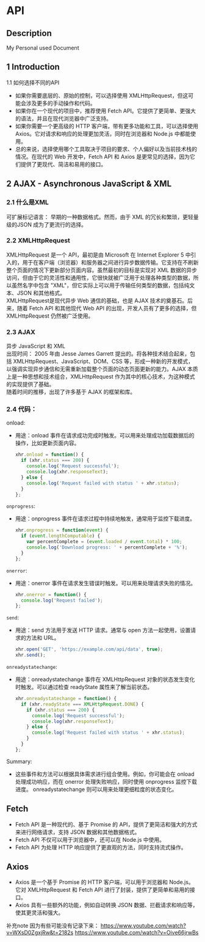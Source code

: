 # API
## Description
My Personal used Document
## 1 Introduction
1.1 如何选择不同的API
- 如果你需要底层的、原始的控制，可以选择使用 XMLHttpRequest，但这可能会涉及更多的手动操作和代码。
- 如果你在一个现代的项目中，推荐使用 Fetch API。它提供了更简单、更强大的语法，并且在现代浏览器中广泛支持。
- 如果你需要一个更高级的 HTTP 客户端，带有更多功能和工具，可以选择使用 Axios。它对请求和响应的处理更加灵活，同时在浏览器和 Node.js 中都能使用。
- 总的来说，选择使用哪个工具取决于项目的要求、个人偏好以及当前技术栈的情况。在现代的 Web 开发中，Fetch API 和 Axios 是更常见的选择，因为它们提供了更现代、简洁和易用的接口。
## 2 AJAX - Asynchronous JavaScript & XML
### 2.1 什么是XML
可扩展标记语言： 早期的一种数据格式。然而，由于 XML 的冗长和繁琐，更轻量级的JSON 成为了更流行的选择。
### 2.2 XMLHttpRequest
XMLHttpRequest 是一个 API，最初是由 Microsoft 在 Internet Explorer 5 中引入的，用于在客户端（浏览器）和服务器之间进行异步数据传输。它支持在不刷新整个页面的情况下更新部分页面内容。虽然最初的目标是实现对 XML 数据的异步访问，但由于它的灵活性和通用性，它很快就被广泛用于处理各种类型的数据，所以虽然名字中包含 "XML"，但它实际上可以用于传输任何类型的数据，包括纯文本、JSON 和其他格式。  
XMLHttpRequest是现代异步 Web 通信的基础，也是 AJAX 技术的奠基石。后来，随着 Fetch API 和其他现代 Web API 的出现，开发人员有了更多的选择，但 XMLHttpRequest 仍然被广泛使用。
### 2.3 AJAX
异步 JavaScript 和 XML  
出现时间： 2005 年由 Jesse James Garrett 提出的。将各种技术结合起来，包括 XMLHttpRequest、JavaScript、DOM、CSS 等，形成一种新的开发模式，以强调实现异步通信和无需重新加载整个页面的动态页面更新的能力。AJAX 本质上是一种思想和技术组合，XMLHttpRequest 作为其中的核心技术，为这种模式的实现提供了基础。  
随着时间的推移，出现了许多基于 AJAX 的框架和库。  
### 2.4 代码：
onload:
- 用途：onload 事件在请求成功完成时触发。可以用来处理成功加载数据后的操作，比如更新页面内容。
  ```js
  xhr.onload = function() {
    if (xhr.status === 200) {
      console.log('Request successful');
      console.log(xhr.responseText);
    } else {
      console.log('Request failed with status ' + xhr.status);
    }
  };
  ```

`onprogress`:
- 用途：onprogress 事件在请求过程中持续地触发，通常用于监控下载进度。
  ```js
  xhr.onprogress = function(event) {
    if (event.lengthComputable) {
      var percentComplete = (event.loaded / event.total) * 100;
      console.log('Download progress: ' + percentComplete + '%');
    }
  };
  ```
`onerror`:
- 用途：onerror 事件在请求发生错误时触发。可以用来处理请求失败的情况。
  ```js
  xhr.onerror = function() {
    console.log('Request failed');
  };
  ```
`send`:
- 用途：send 方法用于发送 HTTP 请求。通常与 open 方法一起使用，设置请求的方法和 URL。
  ```js
  xhr.open('GET', 'https://example.com/api/data', true);
  xhr.send();
  ```
`onreadystatechange`:
- 用途：onreadystatechange 事件在 XMLHttpRequest 对象的状态发生变化时触发。可以通过检查 readyState 属性来了解当前状态。
  ```js
  xhr.onreadystatechange = function() {
    if (xhr.readyState === XMLHttpRequest.DONE) {
      if (xhr.status === 200) {
        console.log('Request successful');
        console.log(xhr.responseText);
      } else {
        console.log('Request failed with status ' + xhr.status);
      }
    }
  };
  ```
Summary:
- 这些事件和方法可以根据具体需求进行组合使用。例如，你可能会在 onload 处理成功响应，而在 onerror 处理失败响应，同时使用 onprogress 监控下载进度。 onreadystatechange 则可以用来处理更细粒度的状态变化。



## Fetch
- Fetch API 是一种现代的、基于 Promise 的 API，提供了更简洁和强大的方式来进行网络请求，支持 JSON 数据和其他数据格式。
- Fetch API 不仅可以用于浏览器中，还可以在 Node.js 中使用。
- Fetch API 为处理 HTTP 响应提供了更直观的方法，同时支持流式操作。

## Axios
- Axios 是一个基于 Promise 的 HTTP 客户端，可以用于浏览器和 Node.js。它对 XMLHttpRequest 和 Fetch API 进行了封装，提供了更简单和易用的接口。
- Axios 具有一些额外的功能，例如自动转换 JSON 数据、拦截请求和响应等，使其更灵活和强大。

补充note 因为有些可能没有记录下来：
https://www.youtube.com/watch?v=WXsD0ZgxjRw&t=2182s
https://www.youtube.com/watch?v=Oive66jrwBs